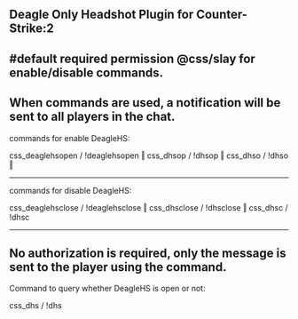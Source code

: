 Deagle Only Headshot Plugin for Counter-Strike:2
-------------------------------------------------------------------------------------------------
#default required permission @css/slay for enable/disable commands.
-
When commands are used, a notification will be sent to all players in the chat.
-
commands for enable DeagleHS:

css_deaglehsopen / !deaglehsopen  ‖
css_dhsop / !dhsop  ‖
css_dhso / !dhso  ‖

---------------------------------------

commands for disable DeagleHS:

css_deaglehsclose / !deaglehsclose  ‖
css_dhsclose / !dhsclose  ‖
css_dhsc / !dhsc  

---------------------------------------

No authorization is required, only the message is sent to the player using the command.
--
Command to query whether DeagleHS is open or not:

css_dhs / !dhs
